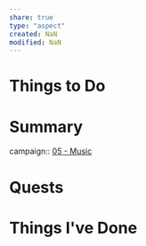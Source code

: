 ```yaml
---
share: true
type: "aspect"
created: NaN 
modified: NaN
---
```

 
# Things to Do

# Summary
campaign:: [05 - Music](./05%20-%20Music.md)
# Quests

# Things I've Done

